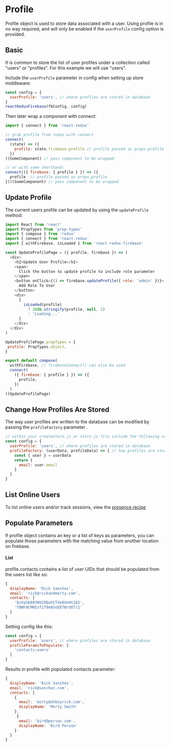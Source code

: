 # Profile

Profile object is used to store data associated with a user. Using profile is in no way required, and will only be enabled if the `userProfile` config option is provided.

## Basic
It is common to store the list of user profiles under a collection called "users" or "profiles". For this example we will use "users".

Include the `userProfile` parameter in config when setting up store middleware:

```js
const config = {
  userProfile: 'users', // where profiles are stored in database
}
reactReduxFirebase(fbConfig, config)
```

Then later wrap a component with connect:

```js
import { connect } from 'react-redux'

// grab profile from redux with connect
connect(
  (state) => ({
    profile: state.firebase.profile // profile passed as props.profile
  })
)(SomeComponent) // pass component to be wrapped

// or with some shorthand:
connect(({ firebase: { profile } }) => ({
  profile  // profile passed as props.profile
}))(SomeComponent) // pass component to be wrapped
```

## Update Profile

The current users profile can be updated by using the `updateProfile` method:

```js
import React from 'react'
import PropTypes from 'prop-types'
import { compose } from 'redux'
import { connect } from 'react-redux'
import { withFirebase, isLoaded } from 'react-redux-firebase'

const UpdateProfilePage = ({ profile, firebase }) => (
  <div>
    <h2>Update User Profile</h2>
    <span>
      Click the button to update profile to include role parameter
    </span>
    <button onClick={() => firebase.updateProfile({ role: 'admin' })}>
      Add Role To User
    </button>
    <div>
      {
        isLoaded(profile)
          ? JSON.stringify(profile, null, 2)
          : 'Loading...'
      }
    </div>
  </div>
)

UpdateProfilePage.propTypes = {
 profile: PropTypes.object,
}

export default compose(
  withFirebase, // firebaseConnect() can also be used
  connect(
    ({ firebase: { profile } }) => ({
      profile,
    })
  )
)(UpdateProfilePage)
```

## Change How Profiles Are Stored
The way user profiles are written to the database can be modified by passing the `profileFactory` parameter .

```js
// within your createStore.js or store.js file include the following config
const config = {
  userProfile: 'users', // where profiles are stored in database
  profileFactory: (userData, profileData) => { // how profiles are stored in database
    const { user } = userData
    return {
      email: user.email
    }
  }
}
```

## List Online Users

To list online users and/or track sessions, view the [presence recipe](/docs/recipes/auth.md#presence)

## Populate Parameters
If profile object contains an key or a list of keys as parameters, you can populate those parameters with the matching value from another location on firebase.

#### List
profile.contacts contains a list of user UIDs that should be populated from the users list like so:
```js
{
  displayName: 'Rick Sanchez',
  email: 'rick@rickandmorty.com',
  contacts: [
    'QvXyh688YNV29QuhCTXeOXnHt282',
    'T8Wh9CMHIxT1f9mA5oEETNrOOlt1'
  ]
}
```

Setting config like this:

```js
const config = {
  userProfile: 'users', // where profiles are stored in database
  profileParamsToPopulate: [
    'contacts:users'
  ]
}
```

Results in profile with populated contacts parameter:

```js
{
  displayName: 'Rick Sanchez',
  email: 'rick@sanchez.com',
  contacts: [
    {
      email: 'morty@ohboyrick.com',
      displayName: 'Morty Smith'
    },
     {
      email: 'bird@person.com',
      displayName: 'Bird Person'
    }
  ]
}
```
